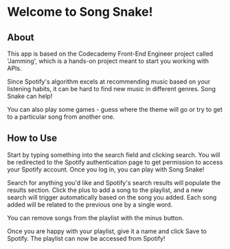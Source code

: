 # Welcome to Song Snake!

## About

This app is based on the Codecademy Front-End Engineer project called 'Jamming', which is a hands-on project meant to start you working with APIs.

Since Spotify's algorithm excels at recommending music based on your listening habits, it can be hard to find new music in different genres. Song Snake can help!

You can also play some games - guess where the theme will go or try to get to a particular song from another one.

## How to Use

Start by typing something into the search field and clicking search. You will be redirected to the Spotify authentication page to get permission to access your Spotify account. Once you log in, you can play with Song Snake!

Search for anything you'd like and Spotify's search results will populate the results section. Click the plus to add a song to the playlist, and a new search will trigger automatically based on the song you added. Each song added will be related to the previous one by a single word. 

You can remove songs from the playlist with the minus button. 

Once you are happy with your playlist, give it a name and click Save to Spotify. The playlist can now be accessed from Spotify!
